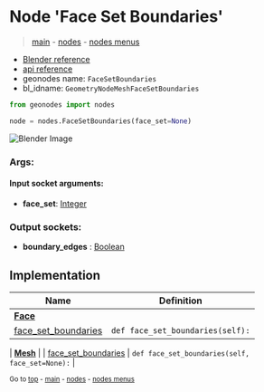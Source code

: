 # Node 'Face Set Boundaries'

> [main](../structure.md) - [nodes](nodes.md) - [nodes menus](nodes_menus.md)

- [Blender reference](https://docs.blender.org/manual/en/latest/modeling/geometry_nodes/mesh/face_set_boundaries.html)
- [api reference](https://docs.blender.org/api/current/bpy.types.GeometryNodeMeshFaceSetBoundaries.html)
- geonodes name: `FaceSetBoundaries`
- bl_idname: `GeometryNodeMeshFaceSetBoundaries`

```python
from geonodes import nodes

node = nodes.FaceSetBoundaries(face_set=None)
```

![Blender Image](https://docs.blender.org/manual/en/latest/_images/node-types_GeometryNodeMeshFaceSetBoundaries.webp)

### Args:

#### Input socket arguments:

- **face_set**: [Integer](Integer.md)

### Output sockets:

- **boundary_edges** : [Boolean](Boolean.md)

## Implementation

| Name | Definition |
|------|------------|
| **[Face](Face.md)** |
| [face_set_boundaries](Face.md#face_set_boundaries) | `def face_set_boundaries(self):` |

| **[Mesh](Mesh.md)** |
| [face_set_boundaries](Mesh.md#face_set_boundaries) | `def face_set_boundaries(self, face_set=None):` |

<sub>Go to [top](#node-Face-Set-Boundaries) - [main](../structure.md) - [nodes](nodes.md) - [nodes menus](nodes_menus.md)</sub>

